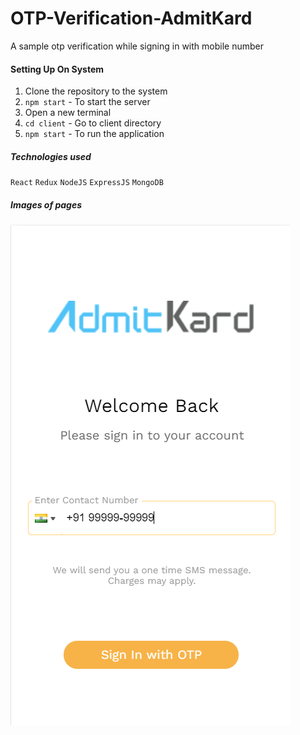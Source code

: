 # OTP-Verification-AdmitKard
A sample otp verification while signing in with mobile number

#### Setting Up On System
1. Clone the repository to the system
2. `npm start` - To start the server
3. Open a new terminal
4. `cd client` - Go to client directory
5. `npm start` - To run the application

##### Technologies used
`React` `Redux` `NodeJS` `ExpressJS` `MongoDB`

##### Images of pages
<img src="./images/sign-in-page.png" alt="sign-in-page" />
